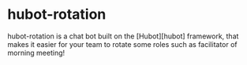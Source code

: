 # hubot-rotation

hubot-rotation is a chat bot built on the [Hubot][hubot] framework, that makes it easier for your team to rotate some roles such as facilitator of morning meeting!
